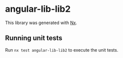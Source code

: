 # angular-lib-lib2

This library was generated with [Nx](https://nx.dev).

## Running unit tests

Run `nx test angular-lib-lib2` to execute the unit tests.
